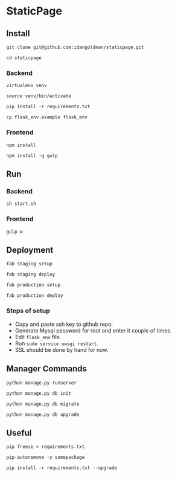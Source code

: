 # StaticPage

## Install
`git clone git@github.com:idangoldman/staticpage.git`

`cd staticpage`

### Backend
`virtualenv venv`

`source venv/bin/activate`

`pip install -r requirements.txt`

`cp flask_env.example flask_env`

### Frontend
`npm install`

`npm install -g gulp`


## Run

### Backend
`sh start.sh`


### Frontend
`gulp w`


## Deployment
`fab staging setup`

`fab staging deploy`

`fab production setup`

`fab production deploy`

### Steps of setup
- Copy and paste ssh key to github repo.
- Generate Mysql password for root and enter it couple of times.
- Edit `flask_env` file.
- Run `sudo service uwsgi restart`.
- SSL should be done by hand for now.


## Manager Commands
`python manage.py runserver`

`python manage.py db init`

`python manage.py db migrate`

`python manage.py db upgrade`


## Useful
`pip freeze > requirements.txt`

`pip-autoremove -y somepackage`

`pip install -r requirements.txt --upgrade`
